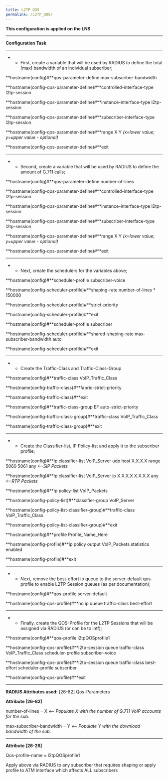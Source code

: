 ```yaml
---
title: L2TP QOS
permalink: /L2TP_QOS/
---
```


**This configuration is applied on the LNS**

------------------------------------------------------------------------

**Configuration Task**

------------------------------------------------------------------------

-   -   First, create a variable that will be used by RADIUS to define the total \[max\] bandwidth of an individual subscriber;

**hostname(config)\#**qos-parameter-define max-subscriber-bandwidth

**hostname(config-qos-parameter-define)\#**controlled-interface-type l2tp-session

**hostname(config-qos-parameter-define)\#**instance-interface-type l2tp-session

**hostname(config-qos-parameter-define)\#**subscriber-interface-type l2tp-session

**hostname(config-qos-parameter-define)\#**range X Y *(x=lower value; y=upper value - optional)*

**hostname(config-qos-parameter-define)\#**exit

------------------------------------------------------------------------

-   -   Second, create a variable that will be used by RADIUS to define the amount of G.711 calls;

**hostname(config)\#**qos-parameter-define number-of-lines

**hostname(config-qos-parameter-define)\#**controlled-interface-type l2tp-session

**hostname(config-qos-parameter-define)\#**instance-interface-type l2tp-session

**hostname(config-qos-parameter-define)\#**subscriber-interface-type l2tp-session

**hostname(config-qos-parameter-define)\#**range X Y *(x=lower value; y=upper value - optional)*

**hostname(config-qos-parameter-define)\#**exit

------------------------------------------------------------------------

-   -   Next, create the schedulers for the variables above;

**hostname(config)\#**scheduler-profile subscriber-voice

**hostname(config-scheduler-profile)\#**shaping-rate number-of-lines \* 150000

**hostname(config-scheduler-profile)\#**strict-priority

**hostname(config-scheduler-profile)\#**exit

**hostname(config)\#**scheduler-profile subscriber

**hostname(config-scheduler-profile)\#**shared-shaping-rate max-subscriber-bandwidth auto

**hostname(config-scheduler-profile)\#**exit

------------------------------------------------------------------------

-   -   Create the Traffic-Class and Traffic-Class-Group

**hostname(config)\#**traffic-class VoIP_Traffic_Class

**hostname(config-traffic-class)\#**fabric-strict-priority

**hostname(config-traffic-class)\#**exit

**hostname(config)\#**traffic-class-group EF auto-strict-priority

**hostname(config-traffic-class-group)\#**traffic-class VoIP_Traffic_Class

**hostname(config-traffic-class-group)\#**exit

------------------------------------------------------------------------

-   -   Create the Classifier-list, IP Policy-list and apply it to the subscriber profile;

**hostname(config)\#**ip classifier-list VoIP_Server udp host X.X.X.X range 5060 5061 any *&lt;--SIP Packets*

**hostname(config)\#**ip classifier-list VoIP_Server ip X.X.X.X X.X.X.X any *&lt;--RTP Packets*

**hostname(config)\#**ip policy-list VoIP_Packets

**hostname(config-policy-list)\#**classifier-group VoIP_Server

**hostname(config-policy-list-classifier-group)\#**traffic-class VoIP_Traffic_Class

**hostname(config-policy-list-classifier-group)\#**exit

**hostname(config)\#**profile Profile_Name_Here

**hostname(config-profile)\#**ip policy output VoIP_Packets statistics enabled

**hostname(config-profile)\#**exit

------------------------------------------------------------------------

-   -   Next, remove the best-effort ip queue to the server-default qos-profile to enable L2TP Session queues (as per documentation);

**hostname(config)\#**qos-profile server-default

**hostname(config-qos-profile)\#**no ip queue traffic-class best-effort

------------------------------------------------------------------------

-   -   Finally, create the QOS-Profile for the L2TP Sessions that will be assigned via RADIUS (or can be to intf);

**hostname(config)\#**qos-profile l2tpQOSprofile1

**hostname(config-qos-profile)\#**l2tp-session queue traffic-class VoIP_Traffic_Class scheduler-profile subscriber-voice

**hostname(config-qos-profile)\#**l2tp-session queue traffic-class best-effort scheduler-profile subscriber

**hostname(config-qos-profile)\#**exit

------------------------------------------------------------------------

**RADIUS Attributes used:** \[26-82\] Qos-Parameters

**Attribute \[26-82\]**

number-of-lines = X *&lt;-- Populate X with the number of G.711 VoIP accounts for the sub.*

max-subscriber-bandwidth = Y *&lt;-- Populate Y with the download bandwidth of the sub.*

------------------------------------------------------------------------

**Attribute \[26-26\]**

Qos-profile-name = l2tpQOSprofile1

Apply above via RADIUS to any subscriber that requires shaping or apply profile to ATM interface which affects ALL subscribers